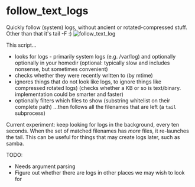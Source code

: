 follow_text_logs
================

Quickly follow (system) logs, without ancient or rotated-compressed stuff. Other than that it's tail -F :)
![follow_text_log](http://i152.photobucket.com/albums/s171/scarfboy/linkto_serious/follow_text_logs.png)


This script...
- looks for logs - primarily system logs (e.g. /var/log)
  and optionally optionally in your homedir  (optional: typically slow and includes nonsense, but sometimes convenient)
- checks whether they were recently written to  (by mtime)
- ignores things that do not look like logs, to ignore things like compressed rotated logs)
  (checks whether a KB or so is text/binary. implementation could be smarter and faster)
- optionally filters which files to show  (substring whitelist on their complete path)
...then follows all the filenames that are left (a `tail` subprocess)


Current experiment: keep looking for logs in the background, every ten seconds.
When the set of matched filenames has *more* files, it re-launches the tail.
This can be useful for things that may create logs later, such as samba.


TODO:
- Needs argument parsing
- Figure out whether there are logs in other places we may wish to look for